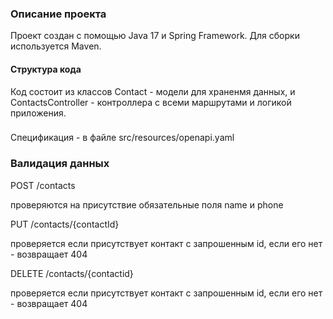 ### Описание проекта
Проект создан с помощью Java 17 и Spring Framework. Для сборки используется Maven.
#### Структура кода
Код состоит из классов Contact - модели для храненмя данных, и ContactsController - контроллера с всеми маршрутами и логикой приложения.

###
Спецификация - в файле src/resources/openapi.yaml


### Валидация данных
POST /contacts

проверяются на присутствие обязательные поля name и phone

PUT /contacts/{contactId}

проверяется если присутствует контакт с запрошенным id, если его нет - возвращает 404

DELETE /contacts/{contactid}

проверяется если присутствует контакт с запрошенным id, если его нет - возвращает 404